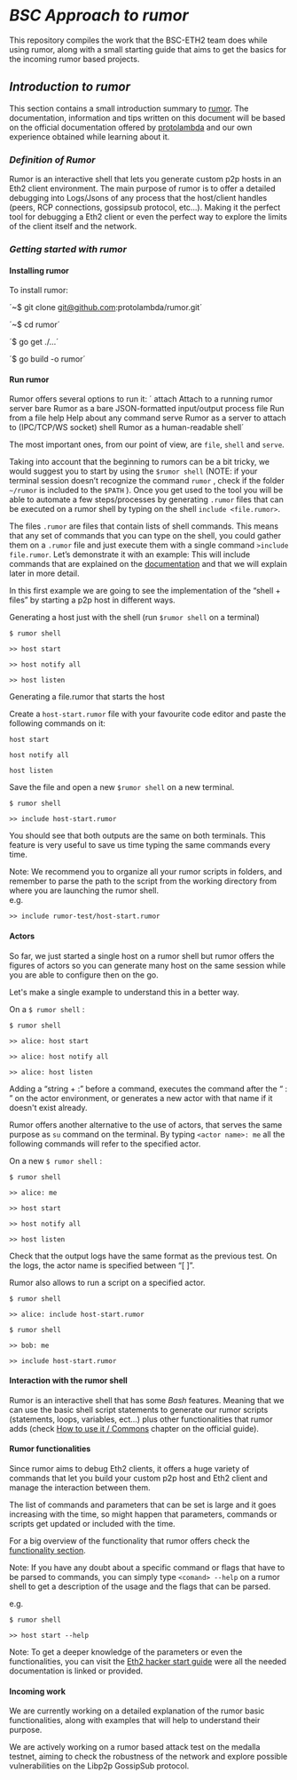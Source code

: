 # *BSC Approach to rumor*

This repository compiles the work that the BSC-ETH2 team does while using rumor, along with a small starting guide that aims to get the basics for the incoming rumor based projects.

## *Introduction to rumor*

This section contains a small introduction summary to [rumor](https://github.com/protolambda/rumor). The documentation, information and tips written on this document will be based on the official documentation offered by [protolambda](https://notes.ethereum.org/@protolambda/rumor-tutorial#How-to-use-it) and our own experience obtained while learning about it. 

### *Definition of Rumor*

Rumor is an interactive shell that lets you generate custom p2p hosts in an Eth2 client environment. The  main purpose of rumor is to offer a detailed debugging into Logs/Jsons of any process that the host/client handles (peers, RCP connections, gossipsub protocol, etc...). Making it the perfect tool for debugging a Eth2 client or even the perfect way to explore the limits of the client itself and the network. 

### *Getting started with rumor*

#### Installing rumor 

To install rumor:

´~$ git clone git@github.com:protolambda/rumor.git´

´~$ cd rumor´

´$ go get ./...´

´$ go build -o rumor´

#### Run rumor
 
Rumor offers several options to run it:
´ attach      Attach to a running rumor server
  bare        Rumor as a bare JSON-formatted input/output process
  file        Run from a file
  help        Help about any command
  serve       Rumor as a server to attach to (IPC/TCP/WS socket)
  shell       Rumor as a human-readable shell´

The most important ones, from our point of view, are `file`, `shell` and `serve`. 

Taking into account that the beginning to rumors can be a bit tricky, we would suggest you to start by using the `$rumor shell` (NOTE: if your terminal session doesn’t recognize the command `rumor` , check if the folder `~/rumor` is included to the `$PATH` ). Once you get used to the tool you will be able to automate a few steps/processes by generating `.rumor` files that can be executed on a rumor shell by typing on the shell `include <file.rumor>`. 

The files `.rumor` are files that contain lists of shell commands. This means that any set of commands that you can type on the shell, you could gather them on a  `.rumor` file and just execute them with a single command `>include file.rumor`. Let’s  demonstrate it with an example:
This will include commands that are explained on the [documentation](https://notes.ethereum.org/@protolambda/rumor-tutorial#How-to-use-it) and that we will explain later in more detail.

In this first example we are going to see the implementation of the “shell + files” by starting a p2p host in different ways.

Generating a host just with the shell (run `$rumor shell` on a terminal)

`$ rumor shell`

`>> host start`

`>> host notify all`

`>> host listen`

Generating a file.rumor that starts the host

Create a `host-start.rumor` file with your favourite code editor and paste the following commands on it:

`host start`

`host notify all`

`host listen`


Save the file and open a new `$rumor shell` on a new terminal.

`$ rumor shell`

`>> include host-start.rumor`

You should see that both outputs are the same on both terminals. This feature is very useful to save us time typing the same commands every time.

Note: We recommend you to organize all your rumor scripts in folders, and remember to parse the path to the script from the working directory from where you are launching the rumor shell.  
e.g. 

`>> include rumor-test/host-start.rumor`


#### Actors

So far, we just started a single host on a rumor shell but rumor offers the figures of actors so you can generate many host on the same session while you are able to configure then on the go.

Let's make a single example to understand this in a better way.

On a `$ rumor shell` :

`$ rumor shell`

`>> alice: host start`

`>> alice: host notify all`

`>> alice: host listen`

Adding a “string + :” before a command, executes the command after the “ : ” on the actor environment, or generates a new actor with that name if it doesn't exist already.

Rumor offers another alternative to the use of actors, that serves the same purpose as `su` command on the terminal. By typing `<actor name>: me` all the following commands will refer to the specified actor.

On a new `$ rumor shell` :

`$ rumor shell`

`>> alice: me`

`>> host start`

`>> host notify all`

`>> host listen`

Check that the output logs have the same format as the previous test. On the logs, the actor name is specified between “[ ]”.

Rumor also allows to run a script on a specified actor.

`$ rumor shell`

`>> alice: include host-start.rumor`

`$ rumor shell`

`>> bob: me`

`>> include host-start.rumor`

#### Interaction with the rumor shell

Rumor is an interactive shell that has some *Bash* features. Meaning that we can use the basic shell script statements to generate our rumor scripts (statements, loops, variables, ect...) plus other functionalities that rumor adds (check [How to use it / Commons](https://notes.ethereum.org/@protolambda/rumor-tutorial#Commons) chapter on the official guide).

#### Rumor functionalities

Since rumor aims to debug Eth2 clients, it offers a huge variety of commands that let you build your custom p2p host and Eth2 client and manage the interaction between them. 

The list of commands and parameters that can be set is large and it goes increasing with the time, so might happen that parameters, commands or scripts get updated or included with the time.

For a big overview of the functionality that rumor offers check the [functionality section](https://notes.ethereum.org/@protolambda/rumor-tutorial#Functionality). 

Note: If you have any doubt about a specific command or flags that have to be parsed to commands, you can simply type `<comand> --help` on a rumor shell to get a description of the usage and the flags that can be parsed.

e.g. 

`$ rumor shell`

`>> host start --help`

Note: To get a deeper knowledge of the parameters or even the functionalities, you can visit the [Eth2 hacker start guide](https://notes.ethereum.org/@protolambda/eth2_start) were all the needed documentation is linked or provided. 


#### Incoming work

We are currently working on a detailed explanation of the rumor basic functionalities, along with examples that will help to understand their purpose.

We are actively working on a rumor based attack test on the medalla testnet, aiming to check the robustness of the network and explore possible vulnerabilities on the Libp2p GossipSub protocol.